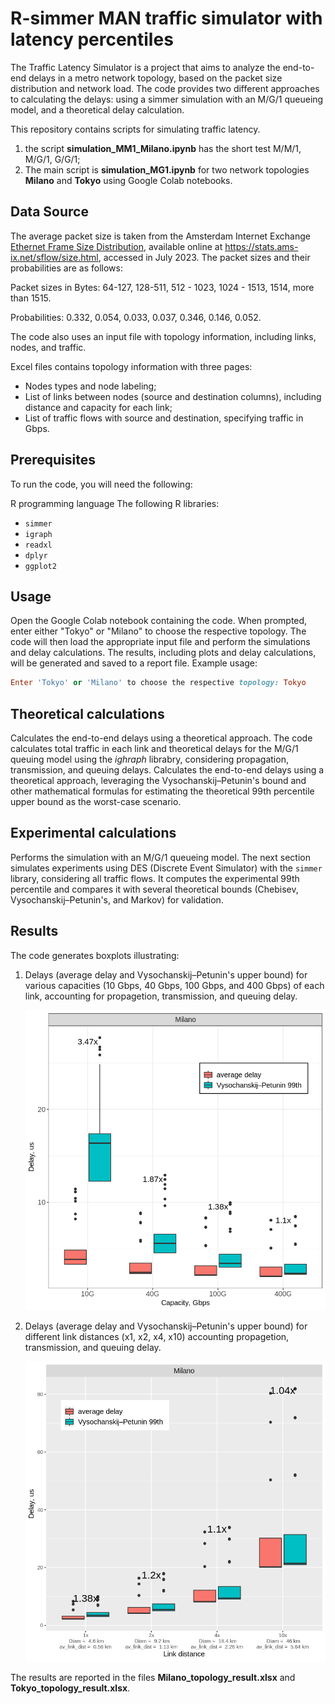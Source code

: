 # R-simmer MAN traffic simulator with latency percentiles

The Traffic Latency Simulator is a project that aims to analyze the end-to-end delays in a metro network topology, based on the packet size distribution and network load. The code provides two different approaches to calculating the delays: using a simmer simulation with an M/G/1 queueing model, and a theoretical delay calculation.

This repository contains scripts for simulating traffic latency. 
1. the script **simulation_MM1_Milano.ipynb** has the short test M/M/1, M/G/1, G/G/1;
2. The main script is **simulation_MG1.ipynb** for two network topologies **Milano** and **Tokyo** using Google Colab notebooks. 

## Data Source
The average packet size is taken from the Amsterdam Internet Exchange [Ethernet Frame Size Distribution](https://stats.ams-ix.net/sflow/size.html), available online at https://stats.ams-ix.net/sflow/size.html, accessed in July 2023. The packet sizes and their probabilities are as follows:

Packet sizes in Bytes: 64-127, 128-511, 512 - 1023, 1024 - 1513, 1514, more than 1515.

Probabilities: 0.332, 0.054, 0.033, 0.037, 0.346, 0.146, 0.052.

The code also uses an input file with topology information, including links, nodes, and traffic.

Excel files contains topology information with three pages:

* Nodes types and node labeling;
* List of links between nodes (source and destination columns), including distance and capacity for each link;
* List of traffic flows with source and destination, specifying traffic in Gbps.
  
## Prerequisites
To run the code, you will need the following:

R programming language
The following R libraries:
* `simmer`
* `igraph`
* `readxl`
* `dplyr`
* `ggplot2`

## Usage
Open the Google Colab notebook containing the code.
When prompted, enter either "Tokyo" or "Milano" to choose the respective topology.
The code will then load the appropriate input file and perform the simulations and delay calculations.
The results, including plots and delay calculations, will be generated and saved to a report file.
Example usage:
```ruby
Enter 'Tokyo' or 'Milano' to choose the respective topology: Tokyo
```


## Theoretical calculations  
Calculates the end-to-end delays using a theoretical approach.
The code calculates total traffic in each link and theoretical delays for the M/G/1 queuing model using the _ighraph_ librabry, considering propagation, transmission, and queuing delays. 
Calculates the end-to-end delays using a theoretical approach, leveraging the Vysochanskij–Petunin's bound and other mathematical formulas for estimating the theoretical 99th percentile upper bound as the worst-case scenario.

## Experimental calculations
Performs the simulation with an M/G/1 queueing model.
The next section simulates experiments using DES (Discrete Event Simulator) with the `simmer` library, considering all traffic flows. It computes the experimental 99th percentile and compares it with several theoretical bounds (Chebisev, Vysochanskij–Petunin's, and Markov) for validation.

## Results
The code generates boxplots illustrating:
1. Delays (average delay and Vysochanskij–Petunin's upper bound) for various capacities (10 Gbps, 40 Gbps, 100 Gbps, and 400 Gbps) of each link, accounting for propagetion, transmission, and queuing delay.
   
    <img src="/reports/output_data_2.png" alt="Capacities" width="500">
    
2. Delays (average delay and Vysochanskij–Petunin's upper bound) for different link distances (x1, x2, x4, x10) accounting propagetion, transmission, and queuing delay.
   
   <img src="/reports/output_data_1.png" alt="Distances" width="500">
   
The results are reported in the files **Milano_topology_result.xlsx** and **Tokyo_topology_result.xlsx**.





